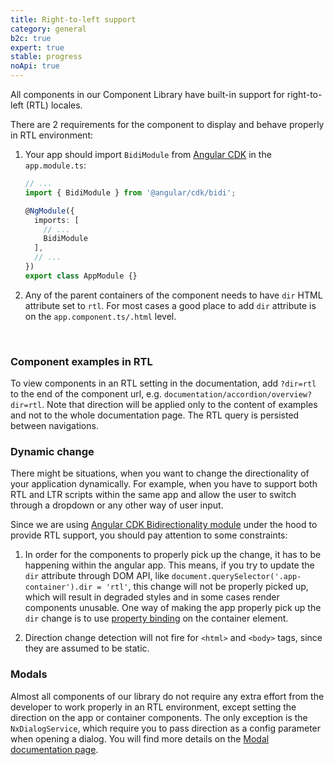```yaml
---
title: Right-to-left support
category: general
b2c: true
expert: true
stable: progress
noApi: true
---
```


All components in our Component Library have built-in support for right-to-left (RTL) locales.

There are 2 requirements for the component to display and behave properly in RTL environment:

1. Your app should import `BidiModule` from [Angular CDK](https://material.angular.io/cdk/bidi/overview) in the `app.module.ts`:
    ```ts
    // ...
    import { BidiModule } from '@angular/cdk/bidi';

    @NgModule({
      imports: [
        // ...
        BidiModule
      ],
      // ...
    })
    export class AppModule {}
    ```
1. Any of the parent containers of the component needs to have `dir` HTML attribute set to `rtl`. For most cases a good place to add `dir` attribute is on the `app.component.ts/.html` level.
<!-- HINT: for some reason there's no space between end of the list and an example, so have to go with linebreak -->
<br>

<!-- example(rtl-basic) -->

### Component examples in RTL

To view components in an RTL setting in the documentation, add `?dir=rtl` to the end of the component url, e.g. `documentation/accordion/overview?dir=rtl`. Note that direction will be applied only to the content of examples and not to the whole documentation page. The RTL query is persisted between navigations.

### Dynamic change

There might be situations, when you want to change the directionality of your application dynamically.
For example, when you have to support both RTL and LTR scripts within the same app and allow the user to switch through a dropdown or any other way of user input.

Since we are using [Angular CDK Bidirectionality module](https://material.angular.io/cdk/bidi/overview) under the hood to provide RTL support, you should pay attention to some constraints:

1. In order for the components to properly pick up the change, it has to be happening within the angular app.
This means, if you try to update the `dir` attribute through DOM API, like `document.querySelector('.app-container').dir = 'rtl'`, this change will not be properly picked up, which will result in degraded styles and in some cases render components unusable.
One way of making the app properly pick up the `dir` change is to use [property binding](https://angular.io/guide/property-binding) on the container element.

1. Direction change detection will not fire for `<html>` and `<body>` tags, since they are assumed to be static.


<!-- example(rtl-dynamic) -->

### Modals

Almost all components of our library do not require any extra effort from the developer to work properly in an RTL environment, except setting the direction on the app or container components.
The only exception is the `NxDialogService`, which require you to pass direction as a config parameter when opening a dialog. You will find more details on the [Modal documentation page](./documentation/modal/overview#directionality).

